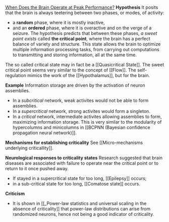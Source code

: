 
[When Does the Brain Operate at Peak Performance?](https://www.quantamagazine.org/a-physical-theory-for-when-the-brain-performs-best-20230131/)
**Hypothesis**
It posits that the brain is always teetering between two phases, or modes, of activity: 
* a **random** phase, where it is mostly inactive, 
* and an **ordered** phase, where it is overactive and on the verge of a seizure.
The hypothesis predicts that between these phases, *a sweet point exists* called **the critical point**, where the brain has a perfect balance of variety and structure. This state allows the brain to optimize multiple information processing tasks, from carrying out computations to transmitting and storing information, all at the same time.

The so called critical state may in fact be a [[Quasicritical State]]. The sweet critical point seems very similar to the concept of [[Flow]]. The self-regulation mimics the work of the [[Hypothalamus]], but for the brain.

**Example**
Information storage are driven by the activation of neuron assemblies. 
* In a *subcritical* network, weak activites would not be able to form assemblies.
* In a *supercritical* network, strong activites would form a singleton.
* In a *critical* network, intermediate activites allowing assemblies to form, maximizing information storage.
This is very similar to the modularity of hypercolumns and minicolumns in [[BCPNN (Bayesian confidence propagation neural network)]].

**Mechanisms for establishing criticality**
See [[Micro-mechanisms underlying criticallity]].

**Neurological responses to criticality states**
Research suggested that brain diseases are associated with failure to operate near the critical point or to return to it once pushed away. 
* If stayed in a supercritical state for too long,  [[Epilepsy]] occurs; 
* in a sub-critical state for too long, [[Comatose state]] occurs.

**Criticism**
* It is shown in [[_Power-law statistics and universal scaling in the absence of criticality]] that power-law distributions can arise from randomized neurons, hence not being a good indicator of criticality.
